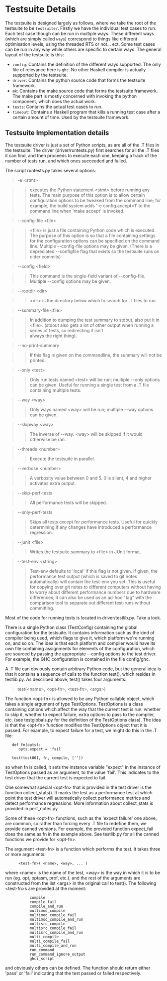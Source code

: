 # Testsuite Details



The testsuite is designed largely as follows, where we take the root of the testsuite to be `testsuite/`. Firstly we have the individual test cases to run. Each test case though can be run in multiple ways. These different ways (which are simply called ```ways```) correspond to things like different optimisation levels, using the threaded RTS or not... ect. Some test cases can be run in any way while others are specific to certain ways. The general layout of the testsuite is this:


- `config`: Contains the definition of the different ways supported. The only file of relevance here is `ghc`. No other Haskell compiler is actually supported by the testsuite.
- `driver`: Contains the python source code that forms the testsuite framework.
- `mk`: Contains the make source code that forms the testsuite framework. The make part is mostly concerned with invoking the python component, which does the actual work.
- `tests`: Contains the actual test cases to run.
- `timeout`: Contains a Haskell program that kills a running test case after a certain amount of time. Used by the testsuite framework.

## Testsuite Implementation details



The testsuite driver is just a set of Python scripts, as are all of
the .T files in the testsuite.  The driver (driver/runtests.py) first
searches for all the .T files it can find, and then proceeds to
execute each one, keeping a track of the number of tests run, and
which ones succeeded and failed.



The script runtests.py takes several options:


>
>
> -e \<stmt\>
>
>

>
> >
> >
> > executes the Python statement \<stmt\> before running any tests.
> > The main purpose of this option is to allow certain
> > configuration options to be tweaked from the command line; for
> > example, the build system adds '-e config.accept=1' to the
> > command line when 'make accept' is invoked.
> >
> >
>

>
>
> --config-file \<file\>
>
>


  


>
> >
> >
> > \<file\> is just a file containing Python code which is 
> > executed.   The purpose of this option is so that a file
> > containing settings for the configuration options can
> > be specified on the command line.  Multiple --config-file 
> > options may be given. (There is a depreciated --configfile
> > flag that exists so the testsuite runs on older commits) 
> >
> >
>

>
>
> --config \<field\>
>
>

>
> >
> >
> > This command is the single-field variant of --config-file.
> > Multiple --config options may be given.
> >
> >
>

>
>
> --rootdir \<dir\>
>
>

>
> >
> >
> > \<dir\> is the directory below which to search for .T files
> > to run.
> >
> >
>

>
>
> --summary-file \<file\>
>
>

>
> >
> >
> > In addition to dumping the test summary to stdout, also
> > put it in \<file\>.  (stdout also gets a lot of other output
> > when running a series of tests, so redirecting it isn't  
> > always the right thing).
> >
> >
>

>
>
> --no-print-summary
>
>

>
> >
> >
> > If this flag is given on the commandline, the summary will 
> > not be printed.
> >
> >
>

>
>
> --only \<test\>
>
>

>
> >
> >
> > Only run tests named \<test\> will be run; multiple --only options 
> > can be given.  Useful for running a single test from a .T file
> > containing multiple tests.
> >
> >
>

>
>
> --way \<way\>
>
>
> >
> >
> > Only ways named \<way\> will be run; multiple --way options can
> > be given.
> >
> >
>

>
>
> --skipway \<way\>
>
>
> >
> >
> > The inverse of --way. \<way\> will be skipped if it would
> > otherwise be ran.
> >
> >
>

>
>
> --threads \<number\>
>
>
> >
> >
> > Execute the testsuite in parallel.
> >
> >
>

>
>
> --verbose \<number\>
>
>
> >
> >
> > A verbosity value between 0 and 5. 0 is silent, 4 and higher
> > activates extra output.
> >
> >
>

>
>
> --skip-perf-tests
>
>
> >
> >
> > All performance tests will be skipped.
> >
> >
>

>
>
> --only-perf-tests
>
>
> >
> >
> > Skips all tests except for performance tests. Useful for
> > quickly determining if any changes have introduced a
> > performance regression.
> >
> >
>

>
>
> --junit \<file\>
>
>
> >
> >
> > Writes the testsuite summary to \<file\> in JUnit format.
> >
> >
>

>
>
> --test-env \<string\>
>
>
> >
> >
> > Test-env defaults to 'local' if this flag is not given.
> > If given, the performance test output (which is saved to
> > git notes automatically) will contain the test-env you
> > set. This is useful for copying over git notes to different
> > computers without having to worry about different performance
> > numbers due to hardware differences; it can also be used
> > as an ad-hoc "tag" with the comparison tool to separate
> > out different test-runs without committing.
> >
> >
>


Most of the code for running tests is located in driver/testlib.py.
Take a look.



There is a single Python class (TestConfig) containing the global
configuration for the testsuite.  It contains information such as the
kind of compiler being used, which flags to give it, which platform
we're running on, and so on.  The idea is that each platform and
compiler would have its own file containing assignments for elements
of the configuration, which are sourced by passing the appropriate
--config options to the test driver.  For example, the GHC
configuration is contained in the file config/ghc.



A .T file can obviously contain arbitrary Python code, but the general
idea is that it contains a sequence of calls to the function test(),
which resides in testlib.py.  As described above, test() takes four
arguments:


>
>
> test(\<name\>, \<opt-fn\>, \<test-fn\>, \<args\>)
>
>


The function \<opt-fn\> is allowed to be any Python callable object,
which takes a single argument of type TestOptions.  TestOptions is a
class containing options which affect the way that the current test is
run: whether to skip it, whether to expect failure, extra options to
pass to the compiler, etc. (see testglobals.py for the definition of the
TestOptions class).  The idea is that the \<opt-fn\> function modifies
the TestOptions object that it is passed.  For example, to expect
failure for a test, we might do this in the .T file:


```wiki
   def fn(opts):
      opts.expect = 'fail'

   test(test001, fn, compile, [''])
```


so when fn is called, it sets the instance variable "expect" in the
instance of TestOptions passed as an argument, to the value 'fail'.
This indicates to the test driver that the current test is expected to
fail.



One somewhat special \<opt-fn\> that is provided in the test driver is the
function collect\_stats(). It marks the test as a performance test at which
point the test driver will automatically collect performance metrics and 
detect performance regressions. More information about collect\_stats is 
provided in perf\_notes.py



Some of these \<opt-fn\> functions, such as the 'expect failure' one above, 
are common, so rather than forcing every .T file to redefine them, we provide 
canned versions.  For example, the provided function expect\_fail does the
same as fn in the example above. See testlib.py for all the canned functions
we provide for \<opt-fn\>.



The argument \<test-fn\> is a function which performs the test.  It
takes three or more arguments:


```wiki
      <test-fn>( <name>, <way>, ... )
```


where \<name\> is the name of the test, \<way\> is the way in which it is
to be run (eg. opt, optasm, prof, etc.), and the rest of the arguments
are constructed from the list \<args\> in the original call to test().
The following \<test-fn\>s are provided at the moment:


```wiki
           compile
           compile_fail
           compile_and_run
           multimod_compile
           multimod_compile_fail
           multimod_compile_and_run
           multisrc_compile
           multisrc_compile_fail
           multisrc_compile_and_run
           multi_compile
           multi_compile_fail
           multi_compile_and_run
           run_command
           run_command_ignore_output
           ghci_script
```


and obviously others can be defined.  The function should return
either 'pass' or 'fail' indicating that the test passed or failed
respectively.


